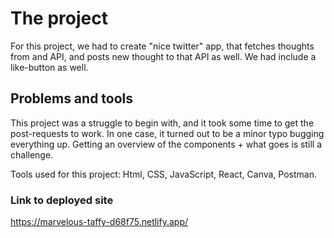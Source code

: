 # The project
For this project, we had to create "nice twitter" app, that fetches thoughts from and API, and posts new thought to that API as well. We had include a like-button as well.

## Problems and tools
This project was a struggle to begin with, and it took some time to get the post-requests to work. In one case, it turned out to be a minor typo bugging everything up. Getting an overview of the components + what goes is still a challenge. 

Tools used for this project:
Html, CSS, JavaScript, React, Canva, Postman.

### Link to deployed site
https://marvelous-taffy-d68f75.netlify.app/